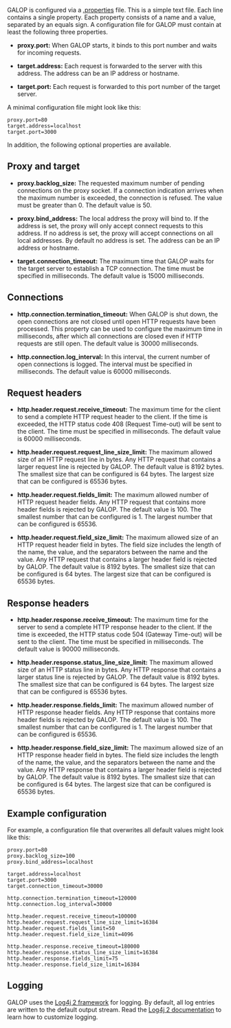 GALOP is configured via a [.properties](https://en.wikipedia.org/wiki/.properties)
file. This is a simple text file. Each line contains a single property.
Each property consists of a name and a value, separated by an equals sign.
A configuration file for GALOP must contain at least the following three
properties.

- **proxy.port:**
  When GALOP starts, it binds to this port number and waits for incoming requests.

- **target.address:**
  Each request is forwarded to the server with this address.
  The address can be an IP address or hostname.

- **target.port:**
  Each request is forwarded to this port number of the target server.

A minimal configuration file might look like this:

```
proxy.port=80
target.address=localhost
target.port=3000
```

In addition, the following optional properties are available.


## Proxy and target

- **proxy.backlog_size:**
  The requested maximum number of pending connections on the proxy socket.
  If a connection indication arrives when the maximum number is exceeded,
  the connection is refused. The value must be greater than 0. The default
  value is 50.

- **proxy.bind_address:**
  The local address the proxy will bind to. If the address is set, the proxy
  will only accept connect requests to this address. If no address is set, the
  proxy will accept connections on all local addresses. By default no address
  is set. The address can be an IP address or hostname.

- **target.connection_timeout:**
  The maximum time that GALOP waits for the target server to establish a TCP
  connection. The time must be specified in milliseconds. The default value is
  15000 milliseconds.


## Connections

- **http.connection.termination_timeout:**
  When GALOP is shut down, the open connections are not closed until open HTTP
  requests have been processed. This property can be used to configure the
  maximum time in milliseconds, after which all connections are closed even if
  HTTP requests are still open. The default value is 30000 milliseconds.

- **http.connection.log_interval:**
  In this interval, the current number of open connections is logged. The
  interval must be specified in milliseconds. The default value is 60000
  milliseconds.


## Request headers

- **http.header.request.receive_timeout:**
  The maximum time for the client to send a complete HTTP request header to the
  client. If the time is exceeded, the HTTP status code 408 (Request Time-out)
  will be sent to the client. The time must be specified in milliseconds.
  The default value is 60000 milliseconds.

- **http.header.request.request_line_size_limit:**
  The maximum allowed size of an HTTP request line in bytes. Any HTTP request
  that contains a larger request line is rejected by GALOP. The default value
  is 8192 bytes. The smallest size that can be configured is 64 bytes. The
  largest size that can be configured is 65536 bytes.

- **http.header.request.fields_limit:**
  The maximum allowed number of HTTP request header fields. Any HTTP request
  that contains more header fields is rejected by GALOP. The default value
  is 100. The smallest number that can be configured is 1. The largest number
  that can be configured is 65536.

- **http.header.request.field_size_limit:** The maximum allowed size of an HTTP
  request header field in bytes. The field size includes the length of the name,
  the value, and the separators between the name and the value. Any HTTP request
  that contains a larger header field is rejected by GALOP. The default value is
  8192 bytes. The smallest size that can be configured is 64 bytes. The largest
  size that can be configured is 65536 bytes.


## Response headers

- **http.header.response.receive_timeout:**
  The maximum time for the server to send a complete HTTP response header to
  the client. If the time is exceeded, the HTTP status code
  504 (Gateway Time-out) will be sent to the client. The time must be specified
  in milliseconds. The default value is 90000 milliseconds.

- **http.header.response.status_line_size_limit:**
  The maximum allowed size of an HTTP status line in bytes. Any HTTP response
  that contains a larger status line is rejected by GALOP. The default value is
  8192 bytes. The smallest size that can be configured is 64 bytes. The largest
  size that can be configured is 65536 bytes.

- **http.header.response.fields_limit:**
  The maximum allowed number of HTTP response header fields. Any HTTP response
  that contains more header fields is rejected by GALOP. The default value
  is 100. The smallest number that can be configured is 1. The largest number
  that can be configured is 65536.

- **http.header.response.field_size_limit:**
  The maximum allowed size of an HTTP response header field in bytes. The field
  size includes the length of the name, the value, and the separators between
  the name and the value. Any HTTP response that contains a larger header field
  is rejected by GALOP. The default value is 8192 bytes. The smallest size that
  can be configured is 64 bytes. The largest size that can be configured is
  65536 bytes.


## Example configuration

For example, a configuration file that overwrites all default values might
look like this:

```
proxy.port=80
proxy.backlog_size=100
proxy.bind_address=localhost

target.address=localhost
target.port=3000
target.connection_timeout=30000

http.connection.termination_timeout=120000
http.connection.log_interval=30000

http.header.request.receive_timeout=100000
http.header.request.request_line_size_limit=16384
http.header.request.fields_limit=50
http.header.request.field_size_limit=4096

http.header.response.receive_timeout=180000
http.header.response.status_line_size_limit=16384
http.header.response.fields_limit=75
http.header.response.field_size_limit=16384
```


## Logging

GALOP uses the [Log4j 2 framework](https://logging.apache.org/log4j/2.0/) for logging.
By default, all log entries are written to the default output stream.
Read the [Log4j 2 documentation](https://logging.apache.org/log4j/2.0/manual/configuration.html) to learn how to customize logging.
